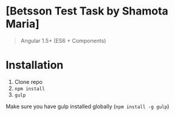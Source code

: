 # [Betsson Test Task by Shamota Maria]

> Angular 1.5+ (ES6 + Components)
# Installation

1. Clone repo
2. `npm install`
3. `gulp`

Make sure you have gulp installed globally (`npm install -g gulp`)
